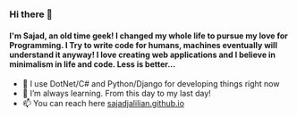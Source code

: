 ### Hi there 👋

#### I'm Sajad, an old time geek! I changed my whole life to pursue my love for Programming. I Try to write code for humans, machines eventually will understand it anyway! I love creating web applications and I believe in minimalism in life and code. Less is better...
- 🔭 I use DotNet/C# and Python/Django for developing things right now
- 🌱 I’m always learning. From this day to my last day!
- 📫 You can reach here [sajadjalilian.github.io](http://sajadjalilian.github.io/)
